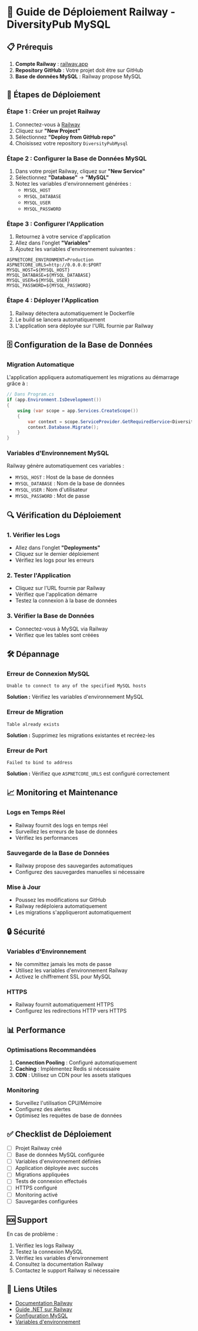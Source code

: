 # 🚀 Guide de Déploiement Railway - DiversityPub MySQL

## 📋 Prérequis

1. **Compte Railway** : [railway.app](https://railway.app)
2. **Repository GitHub** : Votre projet doit être sur GitHub
3. **Base de données MySQL** : Railway propose MySQL

## 🔧 Étapes de Déploiement

### Étape 1 : Créer un projet Railway

1. Connectez-vous à [Railway](https://railway.app)
2. Cliquez sur **"New Project"**
3. Sélectionnez **"Deploy from GitHub repo"**
4. Choisissez votre repository `DiversityPubMysql`

### Étape 2 : Configurer la Base de Données MySQL

1. Dans votre projet Railway, cliquez sur **"New Service"**
2. Sélectionnez **"Database"** → **"MySQL"**
3. Notez les variables d'environnement générées :
   - `MYSQL_HOST`
   - `MYSQL_DATABASE`
   - `MYSQL_USER`
   - `MYSQL_PASSWORD`

### Étape 3 : Configurer l'Application

1. Retournez à votre service d'application
2. Allez dans l'onglet **"Variables"**
3. Ajoutez les variables d'environnement suivantes :

```env
ASPNETCORE_ENVIRONMENT=Production
ASPNETCORE_URLS=http://0.0.0.0:$PORT
MYSQL_HOST=${MYSQL_HOST}
MYSQL_DATABASE=${MYSQL_DATABASE}
MYSQL_USER=${MYSQL_USER}
MYSQL_PASSWORD=${MYSQL_PASSWORD}
```

### Étape 4 : Déployer l'Application

1. Railway détectera automatiquement le Dockerfile
2. Le build se lancera automatiquement
3. L'application sera déployée sur l'URL fournie par Railway

## 🗄️ Configuration de la Base de Données

### Migration Automatique

L'application appliquera automatiquement les migrations au démarrage grâce à :

```csharp
// Dans Program.cs
if (app.Environment.IsDevelopment())
{
    using (var scope = app.Services.CreateScope())
    {
        var context = scope.ServiceProvider.GetRequiredService<DiversityPubDbContext>();
        context.Database.Migrate();
    }
}
```

### Variables d'Environnement MySQL

Railway génère automatiquement ces variables :
- `MYSQL_HOST` : Host de la base de données
- `MYSQL_DATABASE` : Nom de la base de données
- `MYSQL_USER` : Nom d'utilisateur
- `MYSQL_PASSWORD` : Mot de passe

## 🔍 Vérification du Déploiement

### 1. Vérifier les Logs
- Allez dans l'onglet **"Deployments"**
- Cliquez sur le dernier déploiement
- Vérifiez les logs pour les erreurs

### 2. Tester l'Application
- Cliquez sur l'URL fournie par Railway
- Vérifiez que l'application démarre
- Testez la connexion à la base de données

### 3. Vérifier la Base de Données
- Connectez-vous à MySQL via Railway
- Vérifiez que les tables sont créées

## 🛠️ Dépannage

### Erreur de Connexion MySQL
```
Unable to connect to any of the specified MySQL hosts
```
**Solution :** Vérifiez les variables d'environnement MySQL

### Erreur de Migration
```
Table already exists
```
**Solution :** Supprimez les migrations existantes et recréez-les

### Erreur de Port
```
Failed to bind to address
```
**Solution :** Vérifiez que `ASPNETCORE_URLS` est configuré correctement

## 📈 Monitoring et Maintenance

### Logs en Temps Réel
- Railway fournit des logs en temps réel
- Surveillez les erreurs de base de données
- Vérifiez les performances

### Sauvegarde de la Base de Données
- Railway propose des sauvegardes automatiques
- Configurez des sauvegardes manuelles si nécessaire

### Mise à Jour
- Poussez les modifications sur GitHub
- Railway redéploiera automatiquement
- Les migrations s'appliqueront automatiquement

## 🔒 Sécurité

### Variables d'Environnement
- Ne committez jamais les mots de passe
- Utilisez les variables d'environnement Railway
- Activez le chiffrement SSL pour MySQL

### HTTPS
- Railway fournit automatiquement HTTPS
- Configurez les redirections HTTP vers HTTPS

## 📊 Performance

### Optimisations Recommandées
1. **Connection Pooling** : Configuré automatiquement
2. **Caching** : Implémentez Redis si nécessaire
3. **CDN** : Utilisez un CDN pour les assets statiques

### Monitoring
- Surveillez l'utilisation CPU/Mémoire
- Configurez des alertes
- Optimisez les requêtes de base de données

## ✅ Checklist de Déploiement

- [ ] Projet Railway créé
- [ ] Base de données MySQL configurée
- [ ] Variables d'environnement définies
- [ ] Application déployée avec succès
- [ ] Migrations appliquées
- [ ] Tests de connexion effectués
- [ ] HTTPS configuré
- [ ] Monitoring activé
- [ ] Sauvegardes configurées

## 🆘 Support

En cas de problème :
1. Vérifiez les logs Railway
2. Testez la connexion MySQL
3. Vérifiez les variables d'environnement
4. Consultez la documentation Railway
5. Contactez le support Railway si nécessaire

## 🔗 Liens Utiles

- [Documentation Railway](https://docs.railway.app/)
- [Guide .NET sur Railway](https://docs.railway.app/deploy/deployments/dockerfile)
- [Configuration MySQL](https://docs.railway.app/databases/mysql)
- [Variables d'environnement](https://docs.railway.app/deploy/environment-variables)
